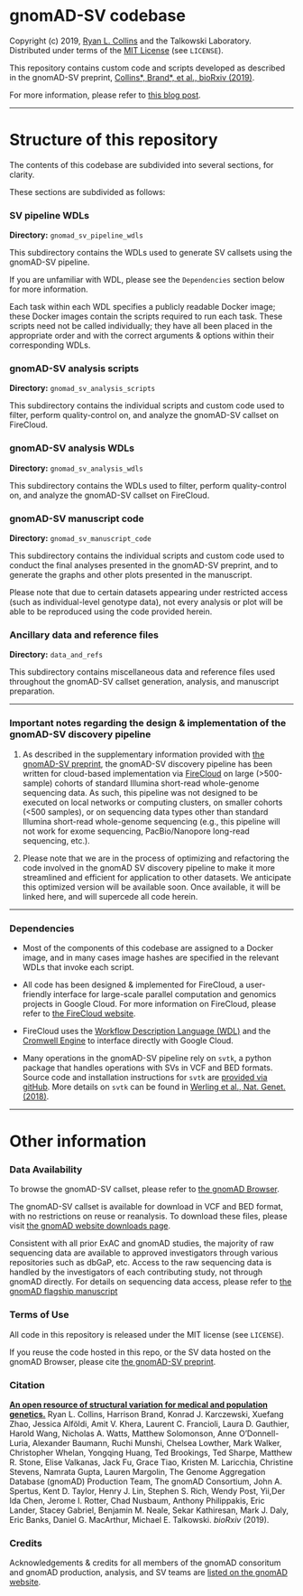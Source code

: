 # gnomAD-SV codebase

Copyright (c) 2019, [Ryan L. Collins](mailto:rlcollins@g.harvard.edu) and the Talkowski Laboratory.  
Distributed under terms of the [MIT License](/LICENSE) (see `LICENSE`).  

This repository contains custom code and scripts developed as described in the gnomAD-SV preprint, [Collins\*, Brand\*, et al., bioRxiv (2019)](https://broad.io/gnomad_sv).  

For more information, please refer to [this blog post](https://macarthurlab.org/2019/03/20/structural-variants-in-gnomad/).  

---

# Structure of this repository

The contents of this codebase are subdivided into several sections, for clarity.  

These sections are subdivided as follows:

### SV pipeline WDLs

**Directory:** `gnomad_sv_pipeline_wdls`  

This subdirectory contains the WDLs used to generate SV callsets using the gnomAD-SV pipeline.  

If you are unfamiliar with WDL, please see the `Dependencies` section below for more information.  

Each task within each WDL specifies a publicly readable Docker image; these Docker images contain the scripts required to run each task. These scripts need not be called individually; they have all been placed in the appropriate order and with the correct arguments & options within their corresponding WDLs.  

### gnomAD-SV analysis scripts

**Directory:** `gnomad_sv_analysis_scripts`  

This subdirectory contains the individual scripts and custom code used to filter, perform quality-control on, and analyze the gnomAD-SV callset on FireCloud.

### gnomAD-SV analysis WDLs

**Directory:** `gnomad_sv_analysis_wdls`  

This subdirectory contains the WDLs used to filter, perform quality-control on, and analyze the gnomAD-SV callset on FireCloud.  

### gnomAD-SV manuscript code

**Directory:** `gnomad_sv_manuscript_code`  

This subdirectory contains the individual scripts and custom code used to conduct the final analyses presented in the gnomAD-SV preprint, and to generate the graphs and other plots presented in the manuscript.  

Please note that due to certain datasets appearing under restricted access (such as individual-level genotype data), not every analysis or plot will be able to be reproduced using the code provided herein.   

### Ancillary data and reference files

**Directory:** `data_and_refs`  

This subdirectory contains miscellaneous data and reference files used throughout the gnomAD-SV callset generation, analysis, and manuscript preparation.  

---

### Important notes regarding the design & implementation of the gnomAD-SV discovery pipeline 

1. As described in the supplementary information provided with [the gnomAD-SV preprint](https://broad.io/gnomad_sv), the gnomAD-SV discovery pipeline has been written for cloud-based implementation via [FireCloud](https://software.broadinstitute.org/firecloud/) on large (>500-sample) cohorts of standard Illumina short-read whole-genome sequencing data. As such, this pipeline was not designed to be executed on local networks or computing clusters, on smaller cohorts (<500 samples), or on sequencing data types other than standard Illumina short-read whole-genome sequencing (e.g., this pipeline will not work for exome sequencing, PacBio/Nanopore long-read sequencing, etc.).   

2. Please note that we are in the process of optimizing and refactoring the code involved in the gnomAD SV discovery pipeline to make it more streamlined and efficient for application to other datasets. We anticipate this optimized version will be available soon. Once available, it will be linked here, and will supercede all code herein.

---

### Dependencies

  * Most of the components of this codebase are assigned to a Docker image, and in many cases image hashes are specified in the relevant WDLs that invoke each script.  

  * All code has been designed & implemented for FireCloud, a user-friendly interface for large-scale parallel computation and genomics projects in Google Cloud. For more information on FireCloud, please refer to [the FireCloud website](https://software.broadinstitute.org/firecloud/).

  * FireCloud uses the [Workflow Description Language (WDL)](https://software.broadinstitute.org/wdl/documentation/spec) and the [Cromwell Engine](https://cromwell.readthedocs.io/en/stable/) to interface directly with Google Cloud.  

  * Many operations in the gnomAD-SV pipeline rely on `svtk`, a python package that handles operations with SVs in VCF and BED formats. Source code and installation instructions for `svtk` are [provided via gitHub](https://github.com/talkowski-lab/svtk). More details on `svtk` can be found in [Werling et al., Nat. Genet. (2018)](https://www.nature.com/articles/s41588-018-0107-y).

---

# Other information

### Data Availability
To browse the gnomAD-SV callset, please refer to [the gnomAD Browser](https://gnomad.broadinstitute.org).  

The gnomAD-SV callset is available for download in VCF and BED format, with no restrictions on reuse or reanalysis. To download these files, please visit [the gnomAD website downloads page](https://gnomad.broadinstitute.org/downloads).

Consistent with all prior ExAC and gnomAD studies, the majority of raw sequencing data are available to approved investigators through various repositories such as dbGaP, etc. Access to the raw sequencing data is handled by the investigators of each contributing study, not through gnomAD directly. For details on sequencing data access, please refer to [the gnomAD flagship manuscript](https://broad.io/gnomad_flagship)

### Terms of Use
All code in this repository is released under the MIT license (see `LICENSE`).  

If you reuse the code hosted in this repo, or the SV data hosted on the gnomAD Browser, please cite [the gnomAD-SV preprint](https://broad.io/gnomad_sv).

### Citation
[**An open resource of structural variation for medical and population genetics.**](https://broad.io/gnomad_sv) Ryan L. Collins, Harrison Brand, Konrad J. Karczewski, Xuefang Zhao, Jessica Alföldi, Amit V. Khera, Laurent C. Francioli, Laura D. Gauthier, Harold Wang, Nicholas A. Watts, Matthew Solomonson, Anne O’Donnell-Luria, Alexander Baumann, Ruchi Munshi, Chelsea Lowther, Mark Walker, Christopher Whelan, Yongqing Huang, Ted Brookings, Ted Sharpe, Matthew R. Stone, Elise Valkanas, Jack Fu, Grace Tiao, Kristen M. Laricchia, Christine Stevens, Namrata Gupta, Lauren Margolin, The Genome Aggregation Database (gnomAD) Production Team, The gnomAD Consortium, John A. Spertus, Kent D. Taylor, Henry J. Lin, Stephen S. Rich, Wendy Post, Yii,Der Ida Chen, Jerome I. Rotter, Chad Nusbaum, Anthony Philippakis, Eric Lander, Stacey Gabriel, Benjamin M. Neale, Sekar Kathiresan, Mark J. Daly, Eric Banks, Daniel G. MacArthur, Michael E. Talkowski. _bioRxiv_ (2019).

### Credits
Acknowledgements & credits for all members of the gnomAD consoritum and gnomAD production, analysis, and SV teams are [listed on the gnomAD website](https://gnomad.broadinstitute.org/about).   
